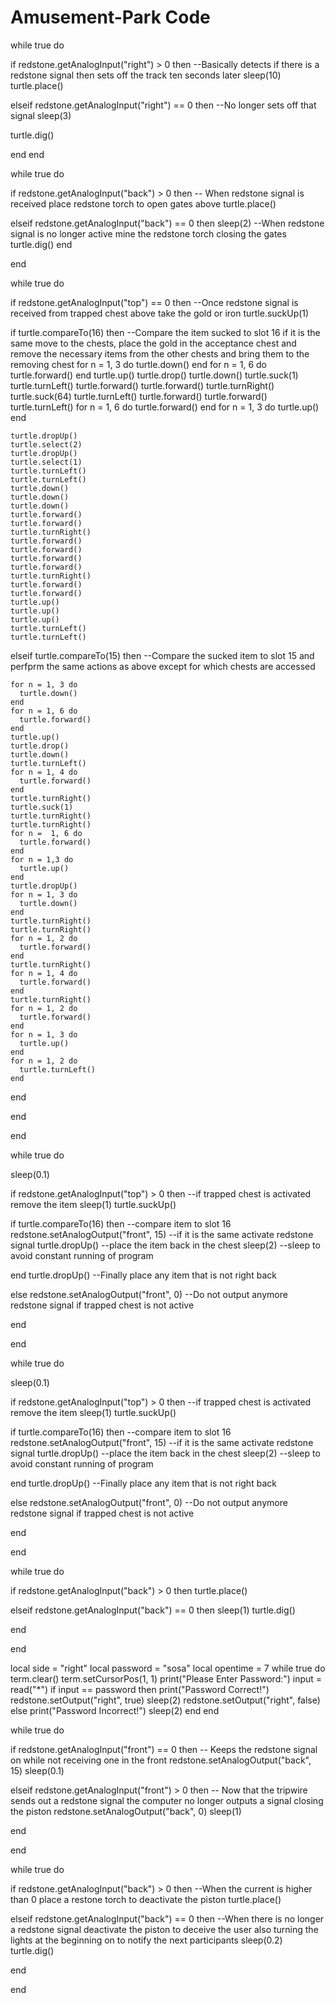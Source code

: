 # Amusement-Park Code

while true do
 
if redstone.getAnalogInput("right") > 0 then    --Basically detects if there is a redstone signal then sets off the track ten seconds later
  sleep(10)
  turtle.place()
 
elseif redstone.getAnalogInput("right") == 0 then    --No longer sets off that signal
  sleep(3)
 
  turtle.dig()
 
end
end


while true do
 
 
if redstone.getAnalogInput("back") > 0 then    -- When redstone signal is received place redstone torch to open gates above
  turtle.place()
 
elseif redstone.getAnalogInput("back") == 0 then
  sleep(2)                                          --When redstone signal is no longer active mine the redstone torch closing the gates
  turtle.dig()
end
 
end



while true do
 
if redstone.getAnalogInput("top") == 0 then    --Once redstone signal is received from trapped chest above take the gold or iron
  turtle.suckUp(1)
 
  if turtle.compareTo(16) then    --Compare the item sucked to slot 16 if it is the same move to the chests, place the gold in the acceptance chest and remove the necessary items from the other chests and bring them to the removing chest
    for n = 1, 3 do
      turtle.down()
    end
    for n = 1, 6 do
        turtle.forward()
    end
    turtle.up()
    turtle.drop()
    turtle.down()
    turtle.suck(1)
    turtle.turnLeft()
    turtle.forward()
    turtle.forward()
    turtle.turnRight()
    turtle.suck(64)
    turtle.turnLeft()
    turtle.forward()
    turtle.forward()
    turtle.turnLeft()
    for n = 1, 6 do
      turtle.forward()
    end
    for n = 1, 3 do
        turtle.up()
    end
     
    turtle.dropUp()
    turtle.select(2)
    turtle.dropUp()
    turtle.select(1)
    turtle.turnLeft()
    turtle.turnLeft()
    turtle.down()  
    turtle.down()
    turtle.down()
    turtle.forward()
    turtle.forward()
    turtle.turnRight()    
    turtle.forward()
    turtle.forward()
    turtle.forward()
    turtle.forward()
    turtle.turnRight()
    turtle.forward()
    turtle.forward()
    turtle.up()
    turtle.up()
    turtle.up()
    turtle.turnLeft()
    turtle.turnLeft()
     
 
  elseif turtle.compareTo(15) then    --Compare the sucked item to slot 15 and perfprm the same actions as above except for which chests are accessed
 
    for n = 1, 3 do
      turtle.down()
    end
    for n = 1, 6 do
      turtle.forward()
    end
    turtle.up()
    turtle.drop()
    turtle.down()
    turtle.turnLeft()
    for n = 1, 4 do
      turtle.forward()
    end
    turtle.turnRight()
    turtle.suck(1)
    turtle.turnRight()
    turtle.turnRight()
    for n =  1, 6 do
      turtle.forward()
    end
    for n = 1,3 do
      turtle.up()
    end
    turtle.dropUp()
    for n = 1, 3 do
      turtle.down()
    end
    turtle.turnRight()
    turtle.turnRight()
    for n = 1, 2 do
      turtle.forward()
    end
    turtle.turnRight()
    for n = 1, 4 do
      turtle.forward()
    end
    turtle.turnRight()
    for n = 1, 2 do
      turtle.forward()
    end
    for n = 1, 3 do
      turtle.up()
    end
    for n = 1, 2 do
      turtle.turnLeft()
    end
 
end
       
end
   
end


while true do
 
sleep(0.1)
 
if redstone.getAnalogInput("top") > 0 then    --if trapped chest is activated remove the item
  sleep(1)
  turtle.suckUp()
 
  if turtle.compareTo(16) then    --compare item to slot 16
    redstone.setAnalogOutput("front", 15)  --if it is the same activate redstone signal
    turtle.dropUp()    --place the item back in the chest
    sleep(2)    --sleep to avoid constant running of program
   
  end
  turtle.dropUp()    --Finally place any item that is not right back
 
else redstone.setAnalogOutput("front", 0)  --Do not output anymore redstone signal if trapped chest is not active
 
end
 
 
end


while true do
 
sleep(0.1)
 
if redstone.getAnalogInput("top") > 0 then    --if trapped chest is activated remove the item
  sleep(1)
  turtle.suckUp()
 
  if turtle.compareTo(16) then    --compare item to slot 16
    redstone.setAnalogOutput("front", 15)  --if it is the same activate redstone signal
    turtle.dropUp()    --place the item back in the chest
    sleep(2)    --sleep to avoid constant running of program
   
  end
  turtle.dropUp()    --Finally place any item that is not right back
 
else redstone.setAnalogOutput("front", 0)  --Do not output anymore redstone signal if trapped chest is not active
 
end
 
 
end


while true do
 
if redstone.getAnalogInput("back") > 0 then
  turtle.place()
 
elseif redstone.getAnalogInput("back") == 0 then
  sleep(1)
  turtle.dig()
 
end
 
end


local side = "right"
local password = "sosa"
local opentime = 7
while true do
  term.clear()
  term.setCursorPos(1, 1)
  print("Please Enter Password:")
  input = read("*")
  if input == password then
  print("Password Correct!")
  redstone.setOutput("right", true)
  sleep(2)
  redstone.setOutput("right", false)
  else
  print("Password Incorrect!")
  sleep(2)
  end
end


while true do
 
if redstone.getAnalogInput("front") == 0 then    -- Keeps the redstone signal on while not receiving one in the front
  redstone.setAnalogOutput("back", 15)
  sleep(0.1)
 
elseif redstone.getAnalogInput("front") > 0 then  -- Now that the tripwire sends out a redstone signal the computer no longer outputs a signal closing the piston
  redstone.setAnalogOutput("back", 0)
  sleep(1)
 
end
 
end


while true do
 
if redstone.getAnalogInput("back") > 0 then  --When the current is higher than 0 place a restone torch to deactivate the piston
  turtle.place()
 
elseif redstone.getAnalogInput("back") == 0 then  --When there is no longer a redstone signal deactivate the piston to deceive the user also turning the lights at the beginning on to notify the next participants
  sleep(0.2)
  turtle.dig()
 
end
 
end
